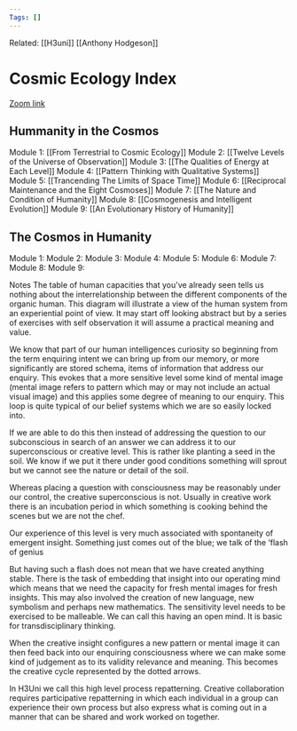 ```yaml
---
Tags: []
---
```

Related: [[H3uni]] [[Anthony Hodgeson]]
# Cosmic Ecology Index
[Zoom link](https://www.eventbrite.com/x/161470965003/?keep_tld=1)

## Hummanity in the Cosmos
Module 1: [[From Terrestrial to Cosmic Ecology]]
Module 2: [[Twelve Levels of the Universe of Observation]]
Module 3: [[The Qualities of Energy at Each Level]]
Module 4: [[Pattern Thinking with Qualitative Systems]]
Module 5: [[Trancending The Limits of Space Time]]
Module 6: [[Reciprocal Maintenance and the Eight Cosmoses]]
Module 7: [[The Nature and Condition of Humanity]]
Module 8: [[Cosmogenesis and Intelligent Evolution]]
Module 9: [[An Evolutionary History of Humanity]]

## The Cosmos in Humanity
Module 1:
Module 2:
Module 3:
Module 4:
Module 5:
Module 6:
Module 7: 
Module 8:
Module 9:


Notes
The table of human capacities that you've already seen tells us nothing about the interrelationship between the different components of the organic human. This diagram will illustrate a view of the human system from an experiential point of view. It may start off looking abstract but by a series of exercises with self observation it will assume a practical meaning and value.

We know that part of our human intelligences curiosity so beginning from the term enquiring intent we can bring up from our memory, or more significantly are stored schema, items of information that address our enquiry. This evokes that a more sensitive level some kind of mental image (mental image refers to pattern which may or may not include an actual visual image) and this applies some degree of meaning to our enquiry. This loop is quite typical of our belief systems which we are so easily locked into.

If we are able to do this then instead of addressing the question to our subconscious in search of an answer we can address it to our superconscious or creative level. This is rather like planting a seed in the soil. We know if we put it there under good conditions something will sprout but we cannot see the nature or detail of the soil.

Whereas placing a question with consciousness may be reasonably under our control, the creative superconscious is not. Usually in creative work there is an incubation period in which something is cooking behind the scenes but we are not the chef.

Our experience of this level is very much associated with spontaneity of emergent insight. Something just comes out of the blue; we talk of the ‘flash of genius

But having such a flash does not mean that we have created anything stable. There is the task of embedding that insight into our operating mind which means that we need the capacity for fresh mental images for fresh insights. This may also involved the creation of new language, new symbolism and perhaps new mathematics. The sensitivity level needs to be exercised to be malleable. We can call this having an open mind. It is basic for transdisciplinary thinking.

When the creative insight configures a new pattern or mental image it can then feed back into our enquiring consciousness where we can make some kind of judgement as to its validity relevance and meaning. This becomes the creative cycle represented by the dotted arrows.

In H3Uni we call this high level process repatterning. Creative collaboration requires participative repatterning in which each individual in a group can experience their own process but also express what is coming out in a manner that can be shared and work worked on together.